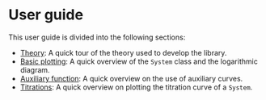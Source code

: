 # User guide

This user guide is divided into the following sections:

* [Theory](Guide-Theory): A quick tour of the theory used to develop the library.
* [Basic plotting](Guide-Basic): A quick overview of the `System` class and the logarithmic diagram.
* [Auxiliary function](Guide-Auxiliary): A quick overview on the use of auxiliary curves.
* [Titrations](Guide-Titrations): A quick overview on plotting the titration curve of a `System`.